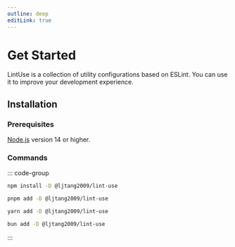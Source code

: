 ```yaml
---
outline: deep
editLink: true
---
```


# Get Started

LintUse is a collection of utility configurations based on ESLint. You can use it to improve your development experience.

## Installation

### Prerequisites

[Node.js][nodejs] version 14 or higher.

### Commands

::: code-group

```sh [npm]
npm install -D @ljtang2009/lint-use
```

```sh [pnpm]
pnpm add -D @ljtang2009/lint-use
```

```sh [yarn]
yarn add -D @ljtang2009/lint-use
```

```sh [bun]
bun add -D @ljtang2009/lint-use
```

:::

[nodejs]: https://nodejs.org/
